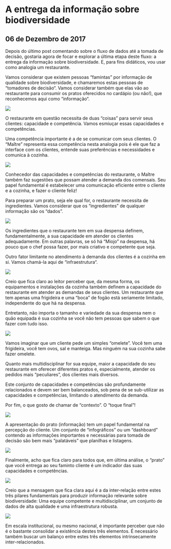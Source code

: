 # A entrega da informação sobre biodiversidade
## 06 de Dezembro de 2017

Depois do último post comentando sobre o fluxo de dados até a tomada de decisão, gostaria agora de focar e explorar a última etapa deste fluxo: a entrega da informação sobre biodiversidade. E, para fins didáticos, vou usar como analogia um restaurante.

Vamos considerar que existem pessoas “famintas” por informação de qualidade sobre biodiversidade, e chamaremos estas pessoas de “tomadores de decisão“.  Vamos considerar também que elas vão ao restaurante para consumir os pratos oferecidos no cardápio (ou não!), que reconhecemos aqui como “informação“.

![](http://dalcinweb.s3-website-us-east-1.amazonaws.com/github/BiodivDadosMeta/entregaInformacaoBiodiversidade1.png)

O restaurante em questão necessita de duas “coisas” para servir seus clientes: capacidade e competência. Vamos esmiuçar essas capacidades e competências.

Uma competência importante é a de se comunicar com seus clientes. O “Maître” representa essa competência nesta analogia pois é ele que faz a interface com os clientes, entende suas preferências e necessidades e comunica à cozinha.

![](http://dalcinweb.s3-website-us-east-1.amazonaws.com/github/BiodivDadosMeta/entregaInformacaoBiodiversidade2.png)

Conhecedor das capacidades e competências do restaurante, o Maître também faz sugestões que possam atender a demanda dos comensais. Seu papel fundamental é estabelecer uma comunicação eficiente entre o cliente e a cozinha, e fazer o cliente feliz!

Para preparar um prato, seja ele qual for, o restaurante necessita de ingredientes. Vamos considerar que os “ingredientes” de qualquer informação são os “dados”.

![](http://dalcinweb.s3-website-us-east-1.amazonaws.com/github/BiodivDadosMeta/entregaInformacaoBiodiversidade3.png)

Os ingredientes que o restaurante tem em sua despensa definem, fundamentalmente, a sua capacidade em atender os clientes adequadamente. Em outras palavras, se só há “Miojo” na despensa, há pouco que o chef possa fazer, por mais criativo e competente que seja.

Outro fator limitante no atendimento à demanda dos clientes é a cozinha em si. Vamos chamá-la aqui de “infraestrutura“.

![](http://dalcinweb.s3-website-us-east-1.amazonaws.com/github/BiodivDadosMeta/entregaInformacaoBiodiversidade4.png)

Creio que fica claro ao leitor perceber que, da mesma forma, os equipamentos e instalações da cozinha também definem a capacidade do restaurante em atender as demandas de seus clientes. Um restaurante que tem apenas uma frigideira e uma “boca” de fogão está seriamente limitado, independente do que há na despensa.

Entretanto, não importa o tamanho e variedade  da sua despensa nem o quão equipada é sua cozinha se você não tem pessoas que sabem o que fazer com tudo isso.

![](http://dalcinweb.s3-website-us-east-1.amazonaws.com/github/BiodivDadosMeta/entregaInformacaoBiodiversidade5.png)

Vamos imaginar que um cliente pede um simples “omelete”. Você tem uma frigideira, você tem ovos, sal e manteiga. Mas ninguém na sua cozinha sabe fazer omelete.

Quanto mais multidisciplinar for sua equipe, maior a capacidade do seu restaurante em oferecer diferentes pratos e, especialmente, atender os pedidos mais “peculiares”, dos clientes mais diversos.

Este conjunto de capacidades e competências são profundamente relacionados e devem ser bem balanceados, sob pena de se sub-utilizar as capacidades e competências, limitando o atendimento da demanda.

Por fim, o que gosto de chamar de “contexto”.  O “toque final”!

![](http://dalcinweb.s3-website-us-east-1.amazonaws.com/github/BiodivDadosMeta/entregaInformacaoBiodiversidade6.png)

A apresentação do prato (informação) tem um papel fundamental na percepção do cliente.  Um conjunto de “infográficos” ou um “dashboard” contendo as informações importantes e necessárias para tomada de decisão são bem mais “palatáveis” que planilhas e listagens.

![](http://dalcinweb.s3-website-us-east-1.amazonaws.com/github/BiodivDadosMeta/entregaInformacaoBiodiversidade7.png)

Finalmente, acho que fica claro para todos que, em última análise, o “prato” que você entrega ao seu faminto cliente é um indicador das suas capacidades e competências.

![](http://dalcinweb.s3-website-us-east-1.amazonaws.com/github/BiodivDadosMeta/entregaInformacaoBiodiversidade8.png)

Creio que a mensagem que fica clara aqui é a da inter-relação entre estes três pilares fundamentais para produzir informação relevante sobre biodiversidade: Uma equipe competente e multidisciplinar, um conjunto de dados de alta qualidade e uma infraestrutura robusta.

![](http://dalcinweb.s3-website-us-east-1.amazonaws.com/github/BiodivDadosMeta/entregaInformacaoBiodiversidade9.png)

Em escala institucional, ou mesmo nacional, é importante perceber que não é o bastante consolidar a existência destes três elementos. É necessário também buscar um balanço entre estes três elementos intrinsecamente inter-relacionados.
